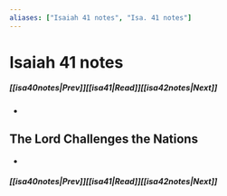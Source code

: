 ```yaml
---
aliases: ["Isaiah 41 notes", "Isa. 41 notes"]
---
```

# Isaiah 41 notes
##### <span class=arrow-left></span>[[isa40notes|Prev]]<span class=navigation-separator></span>[[isa41|Read]]<span class=navigation-separator></span>[[isa42notes|Next]]<span class=arrow-right></span>
- 
## The Lord Challenges the Nations
- 
##### <span class=arrow-left></span>[[isa40notes|Prev]]<span class=navigation-separator></span>[[isa41|Read]]<span class=navigation-separator></span>[[isa42notes|Next]]<span class=arrow-right></span>